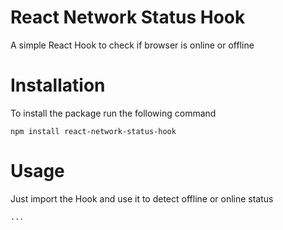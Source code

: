 # React Network Status Hook

A simple React Hook to check if browser is online or offline

# Installation

To install the package run the following command

```
npm install react-network-status-hook
```

# Usage

Just import the Hook and use it to detect offline or online status

```
...
```